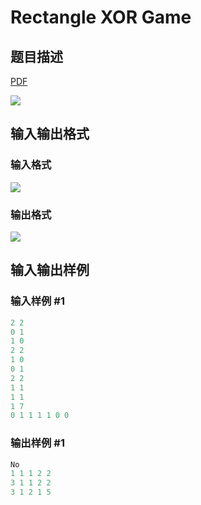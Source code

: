 # Rectangle XOR Game

## 题目描述

[problemUrl]: https://uva.onlinejudge.org/index.php?option=com_onlinejudge&Itemid=8&category=602&page=show_problem&problem=4354

[PDF](https://uva.onlinejudge.org/external/126/p12629.pdf)

![](https://cdn.luogu.com.cn/upload/vjudge_pic/UVA12629/d3baf578c832d85f71fc1df8f328eae71424f6e4.png)

## 输入输出格式

### 输入格式

![](https://cdn.luogu.com.cn/upload/vjudge_pic/UVA12629/b56d499bf4049a22e880e0097f82070369c41992.png)

### 输出格式

![](https://cdn.luogu.com.cn/upload/vjudge_pic/UVA12629/342653523d2e443024f32aab7a9706840fea57ba.png)

## 输入输出样例

### 输入样例 #1

```cpp
2 2
0 1
1 0
2 2
1 0
0 1
2 2
1 1
1 1
1 7
0 1 1 1 1 0 0
```


### 输出样例 #1

```cpp
No
1 1 1 2 2
3 1 1 2 2
3 1 2 1 5
```


